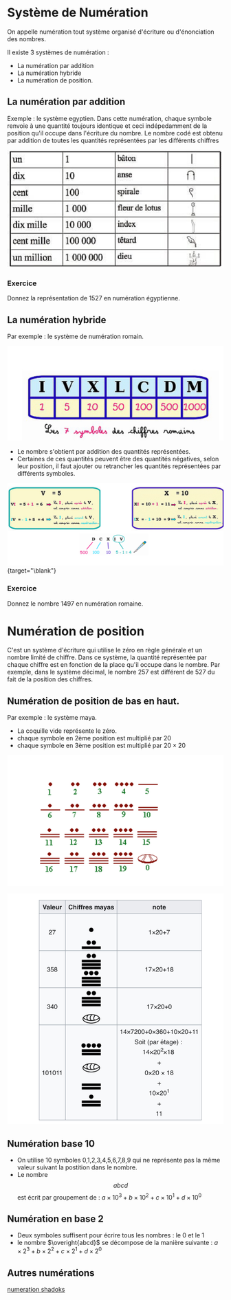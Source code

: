 # Système de Numération

On appelle numération tout système organisé d'écriture ou d'énonciation des nombres.

Il existe 3 systèmes de numération :

- La numération par addition
- La numération hybride 
- La numération de position.

## La numération par addition

Exemple : le système egyptien. Dans cette numération, chaque symbole renvoie à une quantité toujours identique et ceci indépedamment de la position qu'il occupe dans l'écriture du nombre.
Le nombre codé est obtenu par addition de toutes les quantités représentées par les différents chiffres 

![egyptien](./images/69D24103-5D28-4AF6-9B4B-EBF52484D66D.jpeg "numeration egyptienne")

### Exercice 

Donnez la représentation de 1527 en numération égyptienne. 

## La numération hybride
Par exemple : le système de numération romain. 

![romain](./images/AB44CA08-FE78-4708-B14A-E9E0C7D468BE.jpeg "numeration romaine")

- Le nombre s'obtient par addition des quantités représentées. 
- Certaines de ces quantités peuvent être des quantités négatives, selon leur position, il faut ajouter ou retrancher les quantités représentées par différents symboles. 


![romain2](./images/18F07997-69E8-478D-A615-007FFE031449.jpeg "calculs romains"){target="\blank"}

### Exercice

Donnez le nombre 1497 en numération romaine.

# Numération de position 

C'est un système d'écriture qui utilise le zéro en règle générale et un nombre limité de chiffre. Dans ce système, la quantité représentée par chaque chiffre est en fonction de la place qu'il occupe dans le nombre. 
Par exemple, dans le système décimal, le nombre 257 est différent de 527 du fait de la position des chiffres. 

## Numération de position de bas en haut. 

Par exemple : le système maya. 

- La coquille vide représente le zéro. 
- chaque symbole en 2ème position est multiplié par 20
- chaque symbole en 3ème position est multiplié par $20\times 20$

![maya](./images/8EC4BDC7-9CAA-4625-B44B-7A5D33AE11E2.jpeg "numeration maya")

![maya2](./images/44E9D550-DB70-4FE6-AFB4-AE26DC389CB7.jpeg "numeration maya2")


## Numération base 10

- On utilise 10 symboles 0,1,2,3,4,5,6,7,8,9 qui ne représente pas la même valeur suivant la postition dans le nombre. 
- Le nombre $$abcd$$ est écrit par groupement de  : $a\times 10^3 +b\times 10^2 +c\times 10^1 +d\times 10^0$

## Numération en base 2

- Deux symboles suffisent pour écrire tous les nombres : le 0 et le 1
- le nombre $\overight{abcd}$ se décompose de la manière suivante : $a\times 2^3+b\times 2^2+c\times 2^1+d\times 2^0$


## Autres numérations

[numeration shadoks](https://youtu.be/lP9PaDs2xgQ "video shadoks")
